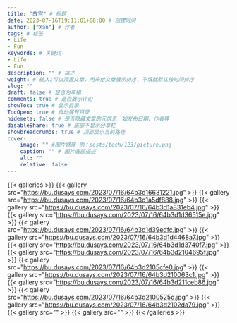 ```yaml
---
title: "故宫" # 标题
date: 2023-07-16T19:11:01+08:00 # 创建时间
author: ["Xan"] # 作者
tags: # 标签
- Life 
- Fun 
keywords: # 关键词
- Life 
- Fun 
description: "" # 描述
weight: # 输入1可以顶置文章，用来给文章展示排序，不填就默认按时间排序
slug: ""
draft: false # 是否为草稿
comments: true # 是否展示评论
showToc: true # 显示目录
TocOpen: true # 自动展开目录
hidemeta: false # 是否隐藏文章的元信息，如发布日期、作者等
disableShare: true # 底部不显示分享栏
showbreadcrumbs: true # 顶部显示当前路径
cover:
    image: "" #图片路径 例：posts/tech/123/picture.png
    caption: "" # 图片底部描述
    alt: ""
    relative: false
---
```


{{< galleries >}}
{{< gallery src="https://bu.dusays.com/2023/07/16/64b3d16631221.jpg" >}}
{{< gallery src="https://bu.dusays.com/2023/07/16/64b3d1a5df888.jpg" >}}
{{< gallery src="https://bu.dusays.com/2023/07/16/64b3d1a831eb4.jpg" >}}
{{< gallery src="https://bu.dusays.com/2023/07/16/64b3d1d36515e.jpg" >}}
{{< gallery src="https://bu.dusays.com/2023/07/16/64b3d1d39edfc.jpg" >}}
{{< gallery src="https://bu.dusays.com/2023/07/16/64b3d1d4468a7.jpg" >}}
{{< gallery src="https://bu.dusays.com/2023/07/16/64b3d1d3740f7.jpg" >}}
{{< gallery src="https://bu.dusays.com/2023/07/16/64b3d2104695f.jpg" >}}
{{< gallery src="https://bu.dusays.com/2023/07/16/64b3d2105cfe0.jpg" >}}
{{< gallery src="https://bu.dusays.com/2023/07/16/64b3d210063c1.jpg" >}}
{{< gallery src="https://bu.dusays.com/2023/07/16/64b3d211ceb86.jpg" >}}
{{< gallery src="https://bu.dusays.com/2023/07/16/64b3d2100525d.jpg" >}}
{{< gallery src="https://bu.dusays.com/2023/07/16/64b3d2102da79.jpg" >}}
{{< gallery src="" >}}
{{< gallery src="" >}}
{{< /galleries >}}